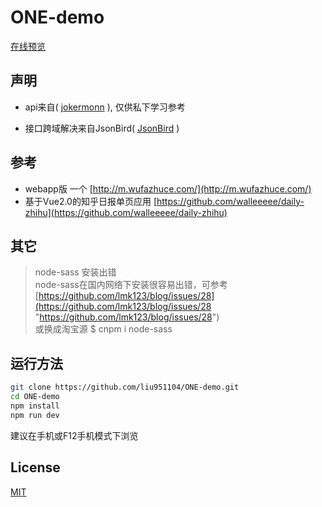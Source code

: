 # ONE-demo

[在线预览](http://m.lxms951104.me/)

## 声明
- api来自( [jokermonn](https://github.com/jokermonn/-Api/blob/master/ONEv3.5.0~.md) ), 仅供私下学习参考  

- 接口跨域解决来自JsonBird( [JsonBird](https://bird.ioliu.cn/) )

## 参考
- webapp版 一个 [http://m.wufazhuce.com/](http://m.wufazhuce.com/)
- 基于Vue2.0的知乎日报单页应用 [https://github.com/walleeeee/daily-zhihu](https://github.com/walleeeee/daily-zhihu)


## 其它
> node-sass 安装出错 <br/>
> node-sass在国内网络下安装很容易出错，可参考[https://github.com/lmk123/blog/issues/28](https://github.com/lmk123/blog/issues/28 "https://github.com/lmk123/blog/issues/28") <br/>
> 或换成淘宝源 $ cnpm i node-sass

## 运行方法

``` bash
git clone https://github.com/liu951104/ONE-demo.git
cd ONE-demo
npm install
npm run dev

```
建议在手机或F12手机模式下浏览

## License

[MIT](https://opensource.org/licenses/MIT)
